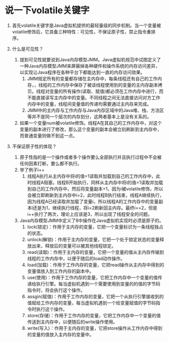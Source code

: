 # 说一下volatile关键字
1.  首先volatile关键字是Java虚拟机提供的最轻量级的同步机制。当一个变量被volatile修饰后，它具备三种特性：可见性，不保证原子性，禁止指令重排序。

2.  什么是可见性？
    1.  提到可见性就要说到Java内存模型JMM。Java虚拟机规范中试图定义了一种Java内存模型JMM来屏蔽掉各种硬件和操作系统的内存访问差异，以实现让Java程序在各种平台下都能达到一直的内存访问效果。
        1.  JMM规定所有的变量都存储在主内存中，每条线程还有自己的工作内存，，线程的工作内存中保存了被该线程使用到的变量的主内存副本拷贝。线程对变量的所有操作(读取、赋值)都必须在工作内存中进行，而不能直接读写主内存中的变量。不同线程之间无法直接访问对方工作内存中的变量，线程间变量值的传递均需要通过主内存来完成。
        2.  JMM中的主内存与工作内存与Java内存区域中的Java堆、栈、方法区等并不是同一个层次的内存划分，这两者基本上是没有关系的。
    2.  如果一个变量num被volatile修饰。线程A在其自己的工作内存中，对这个变量的副本进行了修改，那么这个变量的副本会被立刻刷新到主内存中，而普通变量则做不到这一点。
    
3.  不保证原子性的体现？
    1.  原子性指的是一个操作或者多个操作要么全部执行并且执行过程中不会被任何因素打断，要么都不执行。
    2.  举了例子i++
        1.  线程A执行从主内存中将i的值=1读取并加载到自己的工作内存中，此时线程A阻塞。线程B开始执行，同样从主内存中将i的值=1读取并加载到自己的工作内存中，然后将变量副本+1，因为i被volatile修饰，所以会被立即刷新到主内存中i=2，此时线程B执行结束，线程A继续执行，因为线程A已经读取并加载了变量i，所以线程A的工作内存中的变量副本i还是为1，继续执行线程，将i=2刷新回主内存。最终i==2，但是i++执行了两次，理论上应该是3，所以出现了线程安全的问题。
    3.  Java内存模型JMM中定义了8中操作在Java虚拟机实现时必须是原子的。
        1.  lock(锁定)：作用于主内存的变量，它把一个变量标识为一条线程独占的状态。
        2.  unlock(解锁)：作用于主内存的变量，它把一个处于锁定状态的变量释放出来，释放后的变量可以被其他线程锁定。
        3.  read(读取)：作用于主内存的变量，它把一个变量的值从主内存传输到线程的工作内存中，以便于随后的load动作操作。
        4.  load(加载)：作用于工作内存的变量，它把read操作从主内存中得到的变量值放入到工作内存的副本中。
        5.  use(使用)：作用于工作内存的变量，它把工作内存中一个变量的值传递给执行引擎。每当虚拟机遇到一个需要使用到变量的的值的字节码指令时，将会执行这个操作。
        6.  assgin(赋值)：作用于工作内存的变量，它把一个从执行引擎接收到的值赋给工作内存的变量，每当虚拟机遇到一个给变量赋值的字节码指令时执行这个操作。
        7.  store(存储)：作用于工作内存的变量，它把工作内存中一个变量的值传送到主内存中，以便随后的write操作使用。
        8.  write(写入)：作用于主内存的变量，它把store操作从工作内存中得到的变量的值放入主内存的变量中。

